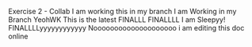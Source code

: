 Exercise 2 - Collab
I am working this in my branch 
I am Working in my Branch YeohWK
This is the latest 
FINALLL
FINALLLL
I am Sleepyy!
FINALLLLyyyyyyyyyyyy
Noooooooooooooooooooo
i am editing this doc online
